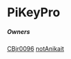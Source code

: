 # PiKeyPro




















##### Owners
[CBjr0096](https://github.com/CBjr0096)
[notAnikait](https://github.com/notAnikait)
